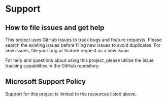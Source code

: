# Support

## How to file issues and get help  

This project uses GitHub Issues to track bugs and feature requests. Please search the existing 
issues before filing new issues to avoid duplicates.  For new issues, file your bug or 
feature request as a new Issue.

For help and questions about using this project, please utilize the issue tracking capabilities in the GitHub repository.

## Microsoft Support Policy  

Support for this project is limited to the resources listed above.
